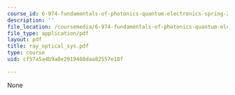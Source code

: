 ```yaml
---
course_id: 6-974-fundamentals-of-photonics-quantum-electronics-spring-2006
description: ''
file_location: /coursemedia/6-974-fundamentals-of-photonics-quantum-electronics-spring-2006/cf57a5a4b9a8e2919408daa82557e18f_ray_optical_sys.pdf
file_type: application/pdf
layout: pdf
title: ray_optical_sys.pdf
type: course
uid: cf57a5a4b9a8e2919408daa82557e18f

---
```

None